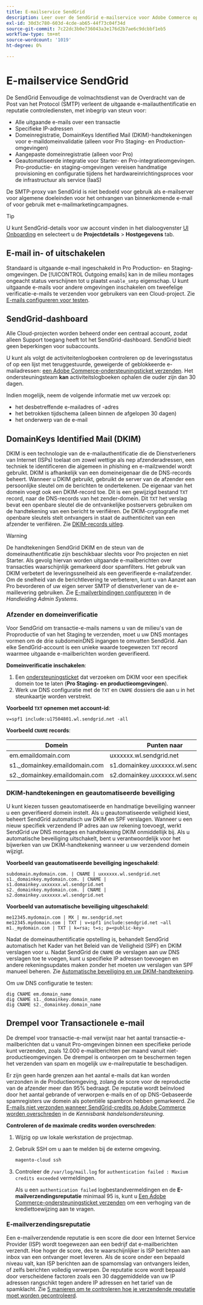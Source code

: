 ```yaml
---
title: E-mailservice SendGrid
description: Leer over de SendGrid e-mailservice voor Adobe Commerce op cloudinfrastructuur en hoe u uw DNS-configuratie kunt testen.
exl-id: 30d3c780-603d-4cde-ab65-44f73c04f34d
source-git-commit: 7c22dc3b0e736043a3e176d2b7ae6c9dcbbf1eb5
workflow-type: tm+mt
source-wordcount: '1019'
ht-degree: 0%

---
```


# E-mailservice SendGrid

De SendGrid Eenvoudige de volmachtsdienst van de Overdracht van de Post van het Protocol (SMTP) verleent de uitgaande e-mailauthentificatie en reputatie controlediensten, met inbegrip van steun voor:

* Alle uitgaande e-mails over een transactie
* Specifieke IP-adressen
* Domeinregistratie, DomainKeys Identified Mail (DKIM)-handtekeningen voor e-maildomeinvalidatie (alleen voor Pro Staging- en Production-omgevingen)
* Aangepaste domeinregistratie (alleen voor Pro)
* Geautomatiseerde integratie voor Starter- en Pro-integratieomgevingen. Pro-productie- en staging-omgevingen vereisen handmatige provisioning en configuratie tijdens het hardwareinrichtingsproces voor de infrastructuur als service (IaaS)

De SMTP-proxy van SendGrid is niet bedoeld voor gebruik als e-mailserver voor algemene doeleinden voor het ontvangen van binnenkomende e-mail of voor gebruik met e-mailmarketingcampagnes.

>[!TIP]
>
>U kunt SendGrid-details voor uw account vinden in het dialoogvenster [UI Onboarding](https://cloud.magento.com) en selecteert u de **Projectdetails** > **Hostgegevens** tab.

## E-mail in- of uitschakelen

Standaard is uitgaande e-mail ingeschakeld in Pro Production- en Staging-omgevingen. De [!UICONTROL Outgoing emails] kan in de milieu montages ongeacht status verschijnen tot u plaatst `enable_smtp` eigenschap. U kunt uitgaande e-mails voor andere omgevingen inschakelen om tweefelige verificatie-e-mails te verzenden voor gebruikers van een Cloud-project. Zie [E-mails configureren voor testen](outgoing-emails.md).

## SendGrid-dashboard

Alle Cloud-projecten worden beheerd onder een centraal account, zodat alleen Support toegang heeft tot het SendGrid-dashboard. SendGrid biedt geen beperkingen voor subaccounts.

U kunt als volgt de activiteitenlogboeken controleren op de leveringsstatus of op een lijst met teruggestuurde, geweigerde of geblokkeerde e-mailadressen: [een Adobe Commerce-ondersteuningsticket verzenden](https://experienceleague.adobe.com/docs/commerce-knowledge-base/kb/help-center-guide/magento-help-center-user-guide.html#submit-ticket). Het ondersteuningsteam **kan** activiteitslogboeken ophalen die ouder zijn dan 30 dagen.

Indien mogelijk, neem de volgende informatie met uw verzoek op:

* het desbetreffende e-mailadres of -adres
* het betrokken tijdschema (alleen binnen de afgelopen 30 dagen)
* het onderwerp van de e-mail

## DomainKeys Identified Mail (DKIM)

DKIM is een technologie van de e-mailauthentificatie die de Dienstverleners van Internet (ISPs) toelaat om zowel wettige als nep afzenderadressen, een techniek te identificeren die algemeen in phishing en e-mailzwendel wordt gebruikt. DKIM is afhankelijk van een domeineigenaar die de DNS-records beheert. Wanneer u DKIM gebruikt, gebruikt de server van de afzender een persoonlijke sleutel om de berichten te ondertekenen. De eigenaar van het domein voegt ook een DKIM-record toe. Dit is een gewijzigd bestand `TXT` record, naar de DNS-records van het zender-domein. Dit `TXT` het verslag bevat een openbare sleutel die de ontvankelijke postservers gebruiken om de handtekening van een bericht te verifiëren. De DKIM-cryptografie met openbare sleutels stelt ontvangers in staat de authenticiteit van een afzender te verifiëren. Zie [DKIM-records uitleg](https://docs.sendgrid.com/ui/account-and-settings/dkim-records).

>[!WARNING]
>
>De handtekeningen SendGrid DKIM en de steun van de domeinauthentificatie zijn beschikbaar slechts voor Pro projecten en niet Starter. Als gevolg hiervan worden uitgaande e-mailberichten over transacties waarschijnlijk gemarkeerd door spamfilters. Het gebruik van DKIM verbetert de leveringssnelheid als een geverifieerde e-mailafzender. Om de snelheid van de berichtlevering te verbeteren, kunt u van Aanzet aan Pro bevorderen of uw eigen server SMTP of dienstverlener van de e-maillevering gebruiken. Zie [E-mailverbindingen configureren](https://experienceleague.adobe.com/docs/commerce-admin/systems/communications/email-communications.html) in de _Handleiding Admin Systems_.

### Afzender en domeinverificatie

Voor SendGrid om transactie-e-mails namens u van de milieu&#39;s van de Proproductie of van het Staging te verzenden, moet u uw DNS montages vormen om de drie subdomeinDNS ingangen te omvatten SendGrid. Aan elke SendGrid-account is een unieke waarde toegewezen `TXT` record waarmee uitgaande e-mailberichten worden geverifieerd.

**Domeinverificatie inschakelen**:

1. Een [ondersteuningsticket](https://experienceleague.adobe.com/docs/commerce-knowledge-base/kb/help-center-guide/magento-help-center-user-guide.html#submit-ticket) dat verzoeken om DKIM voor een specifiek domein toe te laten (**Pro Staging- en productieomgevingen**).
1. Werk uw DNS configuratie met de `TXT` en `CNAME` dossiers die aan u in het steunkaartje worden verstrekt.

**Voorbeeld `TXT` opnemen met account-id**:

```text
v=spf1 include:u17504801.wl.sendgrid.net -all
```

**Voorbeeld `CNAME` records**:

| Domein | Punten naar | Recordtype |
| ---------- | ---------- | ------------- |
| em.emaildomain.com | uxxxxxx.wl.sendgrid.net | CNAME |
| s1._domainkey.emaildomain.com | s1.domainkey.uxxxxxx.wl.sendgrid.net | CNAME |
| s2._domainkey.emaildomain.com | s2.domainkey.uxxxxxx.wl.sendgrid.net | CNAME |

### DKIM-handtekeningen en geautomatiseerde beveiliging

U kunt kiezen tussen geautomatiseerde en handmatige beveiliging wanneer u een geverifieerd domein instelt. Als u geautomatiseerde veiligheid kiest, beheert SendGrid automatisch uw DKIM en SPF verslagen. Wanneer u een nieuw specifiek verzendend IP adres aan uw rekening toevoegt, werkt SendGrid uw DNS montages en handtekening DKIM onmiddellijk bij. Als u automatische beveiliging uitschakelt, bent u verantwoordelijk voor het bijwerken van uw DKIM-handtekening wanneer u uw verzendend domein wijzigt.

**Voorbeeld van geautomatiseerde beveiliging ingeschakeld**:

```text
subdomain.mydomain.com. | CNAME | uxxxxxx.wl.sendgrid.net
s1._domainkey.mydomain.com. | CNAME | s1.domainkey.uxxxxxx.wl.sendgrid.net
s2._domainkey.mydomain.com. | CNAME | s2.domainkey.uxxxxxx.wl.sendgrid.net
```

**Voorbeeld van automatische beveiliging uitgeschakeld**:

```text
me12345.mydomain.com | MX | mx.sendgrid.net
me12345.mydomain.com | TXT | v=spf1 include:sendgrid.net ~all
m1._mydomain.com | TXT | k=rsa; t=s; p=<public-key>
```

Nadat de domeinauthentificatie opstelling is, behandelt SendGrid automatisch het Kader van het Beleid van de Veiligheid (SPF) en DKIM verslagen voor u. Nadat SendGrid de `CNAME` de verslagen aan uw DNS verslagen toe te voegen, kunt u specifieke IP adressen toevoegen en andere rekeningsupdates maken zonder het moeten uw verslagen van SPF manueel beheren. Zie [Automatische beveiliging en uw DKIM-handtekening](https://docs.sendgrid.com/ui/account-and-settings/dkim-records#automated-security-and-your-dkim-signature).

Om uw DNS configuratie te testen:

```terminal
dig CNAME em.domain_name
dig CNAME s1._domainkey.domain_name
dig CNAME s2._domainkey.domain_name
```

## Drempel voor Transactionele e-mail

De drempel voor transactie-e-mail verwijst naar het aantal transactie-e-mailberichten dat u vanuit Pro-omgevingen binnen een specifieke periode kunt verzenden, zoals 12.000 e-mailberichten per maand vanuit niet-productieomgevingen. De drempel is ontworpen om te beschermen tegen het verzenden van spam en mogelijk uw e-mailreputatie te beschadigen.

Er zijn geen harde grenzen aan het aantal e-mails dat kan worden verzonden in de Productieomgeving, zolang de score voor de reproductie van de afzender meer dan 95% bedraagt. De reputatie wordt beïnvloed door het aantal gebrande of verworpen e-mails en of op DNS-Gebaseerde spamregisters uw domein als potentiële spambron hebben gemarkeerd. Zie [E-mails niet verzonden wanneer SendGrid-credits op Adobe Commerce worden overschreden](https://experienceleague.adobe.com/docs/commerce-knowledge-base/kb/troubleshooting/miscellaneous/emails-not-being-sent-sendgrid-credits-exceeded.html) in de _Kennisbank handelsondersteuning_.

**Controleren of de maximale credits worden overschreden**:

1. Wijzig op uw lokale werkstation de projectmap.

1. Gebruik SSH om u aan te melden bij de externe omgeving.

   ```bash
   magento-cloud ssh
   ```

1. Controleer de `/var/log/mail.log` for `authentication failed : Maxium credits exceeded` vermeldingen.

   Als u een `authentication failed` logbestandvermeldingen en de **E-mailverzendingsreputatie** minimaal 95 is, kunt u [Een Adobe Commerce-ondersteuningsticket verzenden](https://experienceleague.adobe.com/docs/commerce-knowledge-base/kb/help-center-guide/magento-help-center-user-guide.html#submit-ticket) om een verhoging van de krediettoewijzing aan te vragen.

### E-mailverzendingsreputatie

Een e-mailverzendende reputatie is een score die door een Internet Service Provider (ISP) wordt toegewezen aan een bedrijf dat e-mailberichten verzendt. Hoe hoger de score, des te waarschijnlijker is ISP berichten aan inbox van een ontvanger moet leveren. Als de score onder een bepaald niveau valt, kan ISP berichten aan de spamomslag van ontvangers leiden, of zelfs berichten volledig verwerpen. De reputatie score wordt bepaald door verscheidene factoren zoals een 30 daggemiddelde van uw IP adressen rangschikt tegen andere IP adressen en het tarief van de spamklacht. Zie [5 manieren om te controleren hoe je verzendende reputatie moet worden gecontroleerd](https://sendgrid.com/blog/5-ways-check-sending-reputation/).
